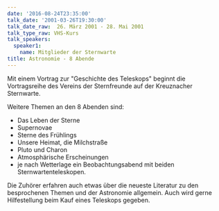 ```yaml
---
date: '2016-08-24T23:35:00'
talk_date: '2001-03-26T19:30:00'
talk_date_raw:  26. März 2001 - 28. Mai 2001
talk_type_raw: VHS-Kurs
talk_speakers:
  speaker1:
    name: Mitglieder der Sternwarte
title: Astronomie - 8 Abende
---
```

  Mit einem Vortrag zur "Geschichte des Teleskops" beginnt die Vortragsreihe des Vereins der Sternfreunde auf der Kreuznacher Sternwarte.
   
  Weitere Themen an den 8 Abenden sind: 
  * Das Leben der Sterne
  * Supernovae
  * Sterne des Frühlings
  * Unsere Heimat, die Milchstraße
  * Pluto und Charon
  * Atmosphärische Erscheinungen
  * je nach Wetterlage ein Beobachtungsabend mit beiden Sternwartenteleskopen.

Die Zuhörer erfahren auch etwas über die neueste Literatur zu den besprochenen Themen und der Astronomie allgemein. Auch wird gerne Hilfestellung beim Kauf eines Teleskops gegeben.